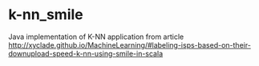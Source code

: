 # k-nn_smile
Java implementation of K-NN application from article http://xyclade.github.io/MachineLearning/#labeling-isps-based-on-their-downupload-speed-k-nn-using-smile-in-scala
